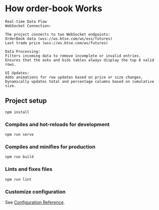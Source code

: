 # How order-book Works

```
Real-time Data Flow
WebSocket Connection:

The project connects to two WebSocket endpoints:
OrderBook data (wss://ws.btse.com/ws/oss/futures)
Last trade price (wss://ws.btse.com/ws/futures)

Data Processing:
Filters incoming data to remove incomplete or invalid entries.
Ensures that the asks and bids tables always display the top 8 valid rows.

UI Updates:
Adds animations for row updates based on price or size changes.
Dynamically updates total and percentage columns based on cumulative size.
```

## Project setup

```
npm install
```

### Compiles and hot-reloads for development

```
npm run serve
```

### Compiles and minifies for production

```
npm run build
```

### Lints and fixes files

```
npm run lint
```

### Customize configuration

See [Configuration Reference](https://cli.vuejs.org/config/).
